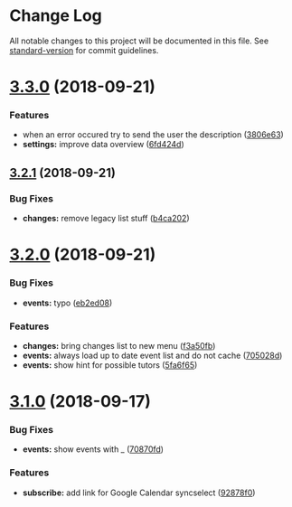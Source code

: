 # Change Log

All notable changes to this project will be documented in this file. See [standard-version](https://github.com/conventional-changelog/standard-version) for commit guidelines.

<a name="3.3.0"></a>
# [3.3.0](https://github.com/HAWHHCalendarBot/telegrambot/compare/v3.2.1...v3.3.0) (2018-09-21)


### Features

* when an error occured try to send the user the description ([3806e63](https://github.com/HAWHHCalendarBot/telegrambot/commit/3806e63))
* **settings:** improve data overview ([6fd424d](https://github.com/HAWHHCalendarBot/telegrambot/commit/6fd424d))



<a name="3.2.1"></a>
## [3.2.1](https://github.com/HAWHHCalendarBot/telegrambot/compare/v3.2.0...v3.2.1) (2018-09-21)


### Bug Fixes

* **changes:** remove legacy list stuff ([b4ca202](https://github.com/HAWHHCalendarBot/telegrambot/commit/b4ca202))



<a name="3.2.0"></a>
# [3.2.0](https://github.com/HAWHHCalendarBot/telegrambot/compare/v3.1.0...v3.2.0) (2018-09-21)


### Bug Fixes

* **events:** typo ([eb2ed08](https://github.com/HAWHHCalendarBot/telegrambot/commit/eb2ed08))


### Features

* **changes:** bring changes list to new menu ([f3a50fb](https://github.com/HAWHHCalendarBot/telegrambot/commit/f3a50fb))
* **events:** always load up to date event list and do not cache ([705028d](https://github.com/HAWHHCalendarBot/telegrambot/commit/705028d))
* **events:** show hint for possible tutors ([5fa6f65](https://github.com/HAWHHCalendarBot/telegrambot/commit/5fa6f65))



<a name="3.1.0"></a>
# [3.1.0](https://github.com/HAWHHCalendarBot/telegrambot/compare/v3.0.0...v3.1.0) (2018-09-17)


### Bug Fixes

* **events:** show events with _ ([70870fd](https://github.com/HAWHHCalendarBot/telegrambot/commit/70870fd))


### Features

* **subscribe:** add link for Google Calendar syncselect ([92878f0](https://github.com/HAWHHCalendarBot/telegrambot/commit/92878f0))
